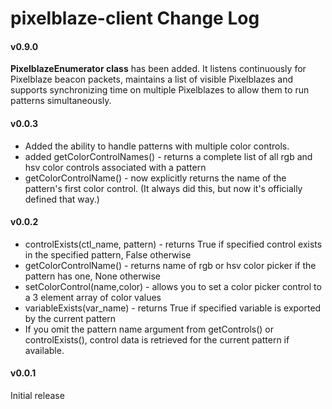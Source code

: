 # pixelblaze-client Change Log

#### v0.9.0
**PixelblazeEnumerator class** has been added.  It listens continuously for Pixelblaze beacon
packets, maintains a list of visible Pixelblazes and supports synchronizing time
on multiple Pixelblazes to allow them to run patterns simultaneously. 

#### v0.0.3
- Added the ability to handle patterns with multiple color controls. 
- added getColorControlNames() - returns a complete list of all rgb and hsv color controls associated
with a pattern
- getColorControlName() - now explicitly returns the name of the pattern's first color control. (It always
did this, but now it's officially defined that way.)

#### v0.0.2
- controlExists(ctl_name, pattern) - returns True if specified control exists in the specified pattern, False otherwise
- getColorControlName() - returns name of rgb or hsv color picker if the pattern has one, None otherwise
- setColorControl(name,color) - allows you to set a color picker control to a 3 element array of color values
- variableExists(var_name) - returns True if specified variable is exported by the current pattern
- If you omit the pattern name argument from getControls() or controlExists(), control data is retrieved
for the current pattern if available.

#### v0.0.1
Initial release